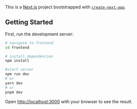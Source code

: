 This is a [Next.js](https://nextjs.org/) project bootstrapped with [`create-next-app`](https://github.com/vercel/next.js/tree/canary/packages/create-next-app).

## Getting Started

First, run the development server:

```bash
# navigate to frontend
cd frontend

# install dependencies
npm install

#start server
npm run dev
# or
yarn dev
# or
pnpm dev
```

Open [http://localhost:3000](http://localhost:3000) with your browser to see the result.
